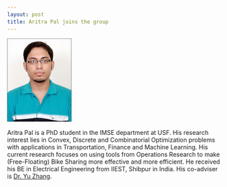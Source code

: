 ```yaml
---
layout: post
title: Aritra Pal joins the group
---
```


![](/people/images/pal.jpg)

Aritra Pal is a PhD student in the IMSE department at USF. His research interest lies in Convex, Discrete and Combinatorial Optimization problems with applications in Transportation, Finance and Machine Learning. His current research focuses on using tools from Operations Research to make (Free-Floating) Bike Sharing more effective and more efficient. He received his BE in Electrical Engineering from IIEST, Shibpur in India. His co-adviser is [Dr. Yu Zhang](http://cee.eng.usf.edu/faculty/YuZhang).
